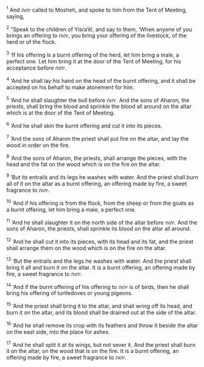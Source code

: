 <sup>1</sup> And יהוה called to Mosheh, and spoke to him from the Tent of Meeting, saying,

<sup>2</sup> “Speak to the children of Yisra’ĕl, and say to them, ‘When anyone of you brings an offering to יהוה, you bring your offering of the livestock, of the herd or of the flock.

<sup>3</sup> ‘If his offering is a burnt offering of the herd, let him bring a male, a perfect one. Let him bring it at the door of the Tent of Meeting, for his acceptance before יהוה.

<sup>4</sup> ‘And he shall lay his hand on the head of the burnt offering, and it shall be accepted on his behalf to make atonement for him.

<sup>5</sup> ‘And he shall slaughter the bull before יהוה. And the sons of Aharon, the priests, shall bring the blood and sprinkle the blood all around on the altar which is at the door of the Tent of Meeting.

<sup>6</sup> ‘And he shall skin the burnt offering and cut it into its pieces.

<sup>7</sup> ‘And the sons of Aharon the priest shall put fire on the altar, and lay the wood in order on the fire.

<sup>8</sup> ‘And the sons of Aharon, the priests, shall arrange the pieces, with the head and the fat on the wood which is on the fire on the altar.

<sup>9</sup> ‘But its entrails and its legs he washes with water. And the priest shall burn all of it on the altar as a burnt offering, an offering made by fire, a sweet fragrance to יהוה.

<sup>10</sup> ‘And if his offering is from the flock, from the sheep or from the goats as a burnt offering, let him bring a male, a perfect one.

<sup>11</sup> ‘And he shall slaughter it on the north side of the altar before יהוה. And the sons of Aharon, the priests, shall sprinkle its blood on the altar all around.

<sup>12</sup> ‘And he shall cut it into its pieces, with its head and its fat, and the priest shall arrange them on the wood which is on the fire on the altar.

<sup>13</sup> ‘But the entrails and the legs he washes with water. And the priest shall bring it all and burn it on the altar. It is a burnt offering, an offering made by fire, a sweet fragrance to יהוה.

<sup>14</sup> ‘And if the burnt offering of his offering to יהוה is of birds, then he shall bring his offering of turtledoves or young pigeons.

<sup>15</sup> ‘And the priest shall bring it to the altar, and shall wring off its head, and burn it on the altar, and its blood shall be drained out at the side of the altar.

<sup>16</sup> ‘And he shall remove its crop with its feathers and throw it beside the altar on the east side, into the place for ashes.

<sup>17</sup> ‘And he shall split it at its wings, but not sever it. And the priest shall burn it on the altar, on the wood that is on the fire. It is a burnt offering, an offering made by fire, a sweet fragrance to יהוה.

